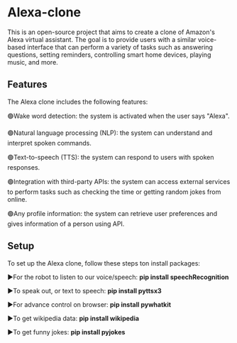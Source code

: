 # Alexa-clone

This is an open-source project that aims to create a clone of Amazon's Alexa virtual assistant. 
The goal is to provide users with a similar voice-based interface that can perform a variety of tasks such as answering questions, setting reminders, controlling 
smart home devices, playing music, and more.

<h2>Features</h2>
The Alexa clone includes the following features:

🟢Wake word detection: the system is activated when the user says "Alexa".<br/>

🟢Natural language processing (NLP): the system can understand and interpret spoken commands.<br/>

🟢Text-to-speech (TTS): the system can respond to users with spoken responses.<br/>

🟢Integration with third-party APIs: the system can access external services to perform tasks such as checking the time or getting random jokes from online.<br/>

🟢Any profile information: the system can retrieve user preferences and gives information of a person using API.

<h2>Setup</h2>
To set up the Alexa clone, follow these steps ton install packages:

▶️For the robot to listen to our voice/speech: **pip install speechRecognition**

▶️To speak out, or text to speech: **pip install pyttsx3**

▶️For advance control on browser: **pip install pywhatkit**

▶️To get wikipedia data: **pip install wikipedia**

▶️To get funny jokes: **pip install pyjokes**
